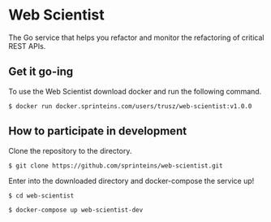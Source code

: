 # Web Scientist

The Go service that helps you refactor and monitor the refactoring of critical REST APIs.

## Get it go-ing

To use the Web Scientist download docker and run the following command.

```
$ docker run docker.sprinteins.com/users/trusz/web-scientist:v1.0.0
```

## How to participate in development

Clone the repository to the directory.

```
$ git clone https://github.com/sprinteins/web-scientist.git 
```

Enter into the downloaded directory and docker-compose the service up!

```sh
$ cd web-scientist

$ docker-compose up web-scientist-dev
```
